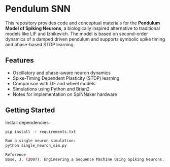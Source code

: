# Pendulum SNN

This repository provides code and conceptual materials for the **Pendulum Model of Spiking Neurons**, a biologically inspired alternative to traditional models like LIF and Izhikevich. The model is based on second-order dynamics of a damped driven pendulum and supports symbolic spike timing and phase-based STDP learning.

## Features

- Oscillatory and phase-aware neuron dynamics
- Spike-Timing Dependent Plasticity (STDP) learning
- Comparison with LIF and wheel models
- Simulations using Python and Brian2
- Notes for implementation on SpiNNaker hardware

## Getting Started

Install dependencies:

```bash
pip install -r requirements.txt

Run a single neuron simulation:
python single_neuron_sim.py

Reference
Bose, J. (2007). Engineering a Sequence Machine Using Spiking Neurons. University of Manchester, PhD Thesis.
